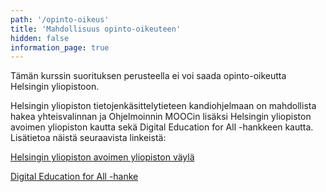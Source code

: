 ```yaml
---
path: '/opinto-oikeus'
title: 'Mahdollisuus opinto-oikeuteen'
hidden: false
information_page: true
---
```


Tämän kurssin suorituksen perusteella ei voi saada opinto-oikeutta Helsingin yliopistoon.

Helsingin yliopiston tietojenkäsittelytieteen kandiohjelmaan on mahdollista hakea yhteisvalinnan ja Ohjelmoinnin MOOCin lisäksi Helsingin yliopiston avoimen yliopiston kautta sekä Digital Education for All -hankkeen kautta. Lisätietoa näistä seuraavista linkeistä:

[Helsingin yliopiston avoimen yliopiston väylä](https://www.helsinki.fi/fi/avoin-yliopisto/opiskelu/tule-opiskelemaan/tavoitteena-tutkinto)

[Digital Education for All -hanke](https://www.helsinki.fi/fi/projektit/digital-education-for-all/)
